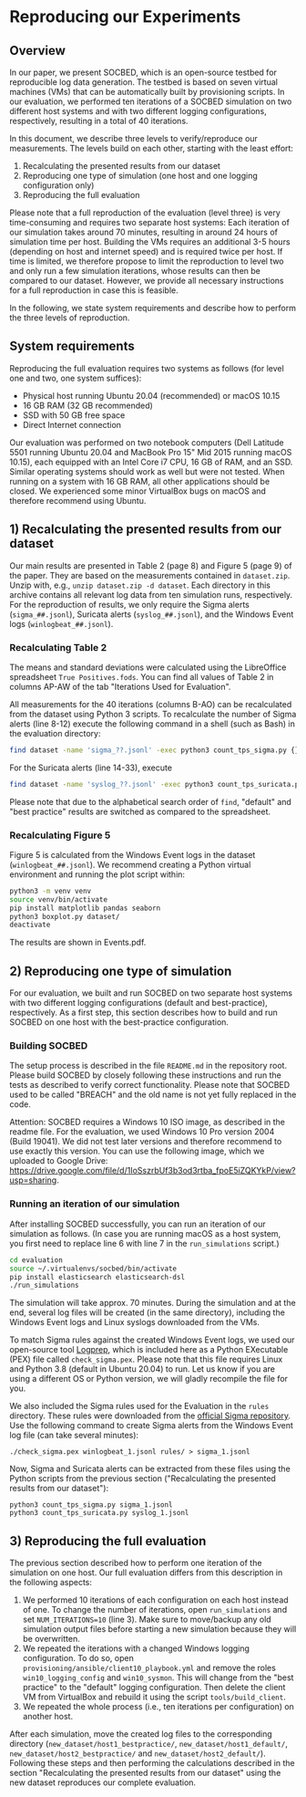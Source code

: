 # Reproducing our Experiments

## Overview

In our paper, we present SOCBED, which is an open-source testbed for reproducible log data generation.
The testbed is based on seven virtual machines (VMs) that can be automatically built by provisioning scripts.
In our evaluation, we performed ten iterations of a SOCBED simulation on two different host systems and with two different logging configurations, respectively, resulting in a total of 40 iterations.

In this document, we describe three levels to verify/reproduce our measurements.
The levels build on each other, starting with the least effort:

1. Recalculating the presented results from our dataset
2. Reproducing one type of simulation (one host and one logging configuration only)
3. Reproducing the full evaluation

Please note that a full reproduction of the evaluation (level three) is very time-consuming and requires two separate host systems:
Each iteration of our simulation takes around 70 minutes, resulting in around 24 hours of simulation time per host.
Building the VMs requires an additional 3-5 hours (depending on host and internet speed) and is required twice per host.
If time is limited, we therefore propose to limit the reproduction to level two and only run a few simulation iterations, whose results can then be compared to our dataset.
However, we provide all necessary instructions for a full reproduction in case this is feasible.

In the following, we state system requirements and describe how to perform the three levels of reproduction.

## System requirements

Reproducing the full evaluation requires two systems as follows (for level one and two, one system suffices):

* Physical host running Ubuntu 20.04 (recommended) or macOS 10.15
* 16 GB RAM (32 GB recommended)
* SSD with 50 GB free space
* Direct Internet connection

Our evaluation was performed on two notebook computers (Dell Latitude 5501 running Ubuntu 20.04 and MacBook Pro 15" Mid 2015 running macOS 10.15), each equipped with an Intel Core i7 CPU, 16 GB of RAM, and an SSD.
Similar operating systems should work as well but were not tested.
When running on a system with 16 GB RAM, all other applications should be closed.
We experienced some minor VirtualBox bugs on macOS and therefore recommend using Ubuntu.

## 1) Recalculating the presented results from our dataset

Our main results are presented in Table 2 (page 8) and Figure 5 (page 9) of the paper.
They are based on the measurements contained in `dataset.zip`.
Unzip with, e.g., `unzip dataset.zip -d dataset`.
Each directory in this archive contains all relevant log data from ten simulation runs, respectively.
For the reproduction of results, we only require the Sigma alerts (`sigma_##.jsonl`), Suricata alerts (`syslog_##.jsonl`), and the Windows Event logs (`winlogbeat_##.jsonl`).

### Recalculating Table 2

The means and standard deviations were calculated using the LibreOffice spreadsheet `True Positives.fods`.
You can find all values of Table 2 in columns AP-AW of the tab "Iterations Used for Evaluation".

All measurements for the 40 iterations (columns B-AO) can be recalculated from the dataset using Python 3 scripts.
To recalculate the number of Sigma alerts (line 8-12) execute the following command in a shell (such as Bash) in the evaluation directory:

```sh
find dataset -name 'sigma_??.jsonl' -exec python3 count_tps_sigma.py {} \;
```

For the Suricata alerts (line 14-33), execute

```sh
find dataset -name 'syslog_??.jsonl' -exec python3 count_tps_suricata.py {} \;
```

Please note that due to the alphabetical search order of `find`, "default" and "best practice" results are switched as compared to the spreadsheet.

### Recalculating Figure 5

Figure 5 is calculated from the Windows Event logs in the dataset (`winlogbeat_##.jsonl`).
We recommend creating a Python virtual environment and running the plot script within:

```sh
python3 -m venv venv
source venv/bin/activate
pip install matplotlib pandas seaborn
python3 boxplot.py dataset/
deactivate
```

The results are shown in Events.pdf.

## 2) Reproducing one type of simulation

For our evaluation, we built and run SOCBED on two separate host systems with two different logging configurations (default and best-practice), respectively.
As a first step, this section describes how to build and run SOCBED on one host with the best-practice configuration.

### Building SOCBED

The setup process is described in the file `README.md` in the repository root.
Please build SOCBED by closely following these instructions and run the tests as described to verify correct functionality.
Please note that SOCBED used to be called "BREACH" and the old name is not yet fully replaced in the code.

Attention: SOCBED requires a Windows 10 ISO image, as described in the readme file.
For the evaluation, we used Windows 10 Pro version 2004 (Build 19041).
We did not test later versions and therefore recommend to use exactly this version.
You can use the following image, which we uploaded to Google Drive: https://drive.google.com/file/d/1IoSszrbUf3b3od3rtba_fpoE5iZQKYkP/view?usp=sharing.

### Running an iteration of our simulation

After installing SOCBED successfully, you can run an iteration of our simulation as follows.
(In case you are running macOS as a host system, you first need to replace line 6 with line 7 in the `run_simulations` script.)

```sh
cd evaluation
source ~/.virtualenvs/socbed/bin/activate
pip install elasticsearch elasticsearch-dsl
./run_simulations
```

The simulation will take approx. 70 minutes.
During the simulation and at the end, several log files will be created (in the same directory), including the Windows Event logs and Linux syslogs downloaded from the VMs.

To match Sigma rules against the created Windows Event logs, we used our open-source tool [Logprep](https://github.com/fkie-cad/Logprep), which is included here as a Python EXecutable (PEX) file called `check_sigma.pex`.
Please note that this file requires Linux and Python 3.8 (default in Ubuntu 20.04) to run.
Let us know if you are using a different OS or Python version, we will gladly recompile the file for you.

We also included the Sigma rules used for the Evaluation in the `rules` directory.
These rules were downloaded from the [official Sigma repository](https://github.com/SigmaHQ/sigma).
Use the following command to create Sigma alerts from the Windows Event log file (can take several minutes):

```
./check_sigma.pex winlogbeat_1.jsonl rules/ > sigma_1.jsonl
```

Now, Sigma and Suricata alerts can be extracted from these files using the Python scripts from the previous section ("Recalculating the presented results from our dataset"):

```
python3 count_tps_sigma.py sigma_1.jsonl
python3 count_tps_suricata.py syslog_1.jsonl
```

## 3) Reproducing the full evaluation

The previous section described how to perform one iteration of the simulation on one host.
Our full evaluation differs from this description in the following aspects:

1. We performed 10 iterations of each configuration on each host instead of one. To change the number of iterations, open `run_simulations` and set `NUM_ITERATIONS=10` (line 3). Make sure to move/backup any old simulation output files before starting a new simulation because they will be overwritten.
1. We repeated the iterations with a changed Windows logging configuration. To do so, open `provisioning/ansible/client10_playbook.yml` and remove the roles `win10_logging_config` and `win10_sysmon`. This will change from the "best practice" to the "default" logging configuration. Then delete the client VM from VirtualBox and rebuild it using the script `tools/build_client`.
1. We repeated the whole process (i.e., ten iterations per configuration) on another host.

After each simulation, move the created log files to the corresponding directory (`new_dataset/host1_bestpractice/`, `new_dataset/host1_default/`, `new_dataset/host2_bestpractice/` and `new_dataset/host2_default/`). Following these steps and then performing the calculations described in the section "Recalculating the presented results from our dataset" using the new dataset reproduces our complete evaluation.
